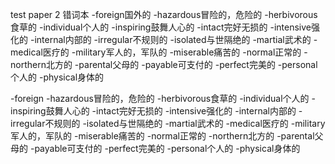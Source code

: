 test paper 2 错词本
-foreign国外的
-hazardous冒险的，危险的
-herbivorous食草的
-individual个人的
-inspiring鼓舞人心的
-intact完好无损的
-intensive强化的
-internal内部的
-irregular不规则的
-isolated与世隔绝的
-martial武术的
-medical医疗的
-military军人的，军队的
-miserable痛苦的
-normal正常的
-northern北方的
-parental父母的
-payable可支付的
-perfect完美的
-personal个人的
-physical身体的

-foreign
-hazardous冒险的，危险的
-herbivorous食草的
-individual个人的
-inspiring鼓舞人心的
-intact完好无损的
-intensive强化的
-internal内部的
-irregular不规则的
-isolated与世隔绝的
-martial武术的
-medical医疗的
-military军人的，军队的
-miserable痛苦的
-normal正常的
-northern北方的
-parental父母的
-payable可支付的
-perfect完美的
-personal个人的
-physical身体的

